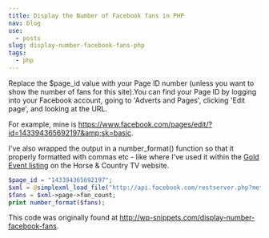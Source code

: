 ```yaml
---
title: Display the Number of Facebook fans in PHP
nav: blog
use:
  - posts
slug: display-number-facebook-fans-php
tags:
  - php
---
```

Replace the $page_id value with your Page ID number (unless you want to show the number of fans for this site).You can find your Page ID by logging into your Facebook account, going to 'Adverts and Pages', clicking 'Edit page', and looking at the URL. 

For example, mine is <https://www.facebook.com/pages/edit/?id=143394365692197&amp;sk=basic>.

I've also wrapped the output in a number_format() function so that it properly formatted with commas etc - like where I've used it within the [Gold Event listing](http://www.horseandcountry.tv/events/paid) on the Horse & Country TV website.

~~~php
$page_id = "143394365692197";
$xml = @simplexml_load_file("http://api.facebook.com/restserver.php?method=facebook.fql.query&amp;query=SELECT%20fan_count%20FROM%20page%20WHERE%20page_id=".$page_id."") or die ("a lot");
$fans = $xml->page->fan_count;
print number_format($fans);
~~~

This code was originally found at <http://wp-snippets.com/display-number-facebook-fans>.